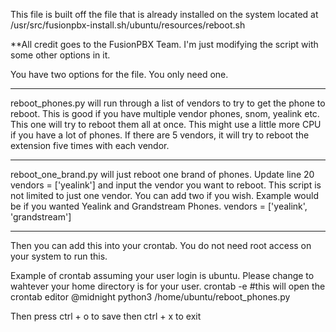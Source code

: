 This file is built off the file that is already installed on the system located at  /usr/src/fusionpbx-install.sh/ubuntu/resources/reboot.sh

**All credit goes to the FusionPBX Team. I'm just modifying the script with some other options in it.

You have two options for the file. You only need one.

<hr>
reboot_phones.py will run through a list of vendors to try to get the phone to reboot. This is good if you have multiple vendor phones, snom, yealink etc. This one will try to reboot them all at once.  This might use a little more CPU if you have a lot of phones. If there are 5 vendors, it will try to reboot the extension five times with each vendor.

<hr>

reboot_one_brand.py will just reboot one brand of phones. Update line 20 vendors = ['yealink'] and input the vendor you want to reboot. This script is not limited to just one vendor. You can add two if you wish. Example would be if you wanted Yealink and Grandstream Phones. vendors = ['yealink', 'grandstream']

<hr>

Then you can add this into your crontab. You do not need root access on your system to run this.

Example of crontab assuming your user login is ubuntu. Please change to wahtever your home directory is for your user.
crontab -e #this will open the crontab editor
@midnight python3 /home/ubuntu/reboot_phones.py

Then press ctrl + o to save then ctrl + x to exit